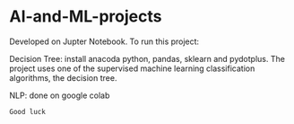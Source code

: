 # AI-and-ML-projects
Developed on Jupter Notebook.
To run this project:


Decision Tree:
            install anacoda python, pandas, sklearn and pydotplus.
            The project uses one of the supervised machine learning classification algorithms, the decision tree.
            
NLP:
    done on google colab
    
    
    Good luck
